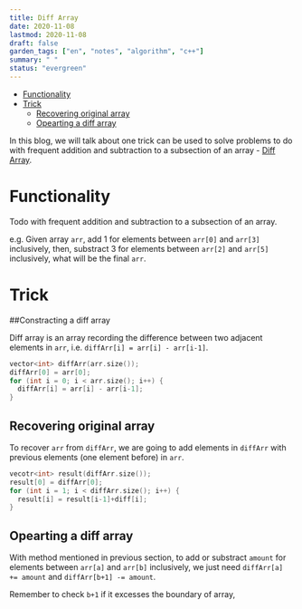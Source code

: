 ```yaml
---
title: Diff Array
date: 2020-11-08
lastmod: 2020-11-08
draft: false
garden_tags: ["en", "notes", "algorithm", "c++"]
summary: " "
status: "evergreen"
---
```


- [Functionality](#functionality)
- [Trick](#trick)
  - [Recovering original array](#recovering-original-array)
  - [Opearting a diff array](#opearting-a-diff-array)

In this blog, we will talk about one trick can be used to solve problems to do with frequent addition and subtraction to a subsection of an array  - [Diff Array](https://labuladong.gitbook.io/algo/suan-fa-si-wei-xi-lie/3.3-yi-xiang-bu-dao-xi-lie/cha-fen-ji-qiao).

# Functionality

Todo with frequent addition and subtraction to a subsection of an array.

e.g. Given array `arr`, add 1 for elements between  `arr[0]` and `arr[3]` inclusively, then, substract 3 for elements between  `arr[2]` and `arr[5]` inclusively, what will be the final `arr`.

# Trick

##Constracting a diff array

Diff array is an array recording the difference between two adjacent elements in `arr`, i.e. `diffArr[i] = arr[i] - arr[i-1]`.

```cpp
vector<int> diffArr(arr.size());
diffArr[0] = arr[0];
for (int i = 0; i < arr.size(); i++) {
  diffArr[i] = arr[i] - arr[i-1];
}
```

## Recovering original array

To recover `arr` from `diffArr`, we are going to add elements in `diffArr` with previous elements (one element before) in `arr`.

```cpp
vecotr<int> result(diffArr.size());
result[0] = diffArr[0];
for (int i = 1; i < diffArr.size(); i++) {
  result[i] = result[i-1]+diff[i];
}
```

## Opearting a diff array

With method mentioned in previous section, to add or substract `amount` for elements between `arr[a]` and `arr[b]` inclusively, we just need `diffArr[a] += amount` and `diffArr[b+1] -= amount`. 

Remember to check `b+1` if it excesses the boundary of array, 
